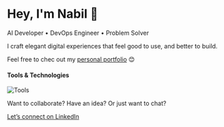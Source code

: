 # Hey, I'm Nabil 👋

AI Developer • DevOps Engineer • Problem Solver

I craft elegant digital experiences that feel good to use, and better to build.

Feel free to chec out my [personal portfolio](https://www.nabilelbajdi.com/) 😊

#### Tools & Technologies
<p align="left">
  <img src="https://skillicons.dev/icons?i=python,react,django,tailwind,javascript,aws,docker,terraform,ansible,jenkins,postgresql,linux,grafana,prometheus" alt="Tools" />
</p>

Want to collaborate? Have an idea? Or just want to chat?

[Let’s connect on LinkedIn](https://www.linkedin.com/in/nabil-el-bajdi-51726b24b/)

<!-- ![Nabil's GitHub Stats](https://github-readme-stats.vercel.app/api?username=nabilelbajdi&show_icons=true&hide_title=true&hide_rank=false&hide=issues&hide_border=true&theme=tokyonight)


<!--
**nabilelbajdi/nabilelbajdi** is a ✨ _special_ ✨ repository because its `README.md` (this file) appears on your GitHub profile.

Here are some ideas to get you started:

- 🔭 I’m currently working on ...
- 🌱 I’m currently learning ...
- 👯 I’m looking to collaborate on ...
- 🤔 I’m looking for help with ...
- 💬 Ask me about ...
- 📫 How to reach me: ...
- 😄 Pronouns: ...
- ⚡ Fun fact: ...
- Most used langauge: ![Top Languages](https://github-readme-stats.vercel.app/api/top-langs/?username=nabilelbajdi&layout=compact&theme=radical)
- GitHub streak [![GitHub Streak](https://streak-stats.demolab.com?user=nabilelbajdi&hide_border=true&theme=tokyonight)](https://git.io/streak-stats)
-->
